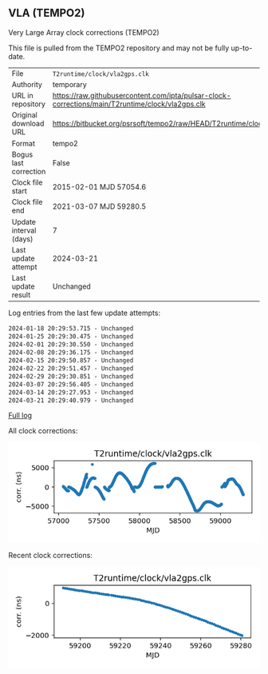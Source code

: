 
## VLA (TEMPO2)

Very Large Array clock corrections (TEMPO2)

This file is pulled from the TEMPO2 repository and may not be fully
up-to-date.

|     |     |
|:--- |:--- |
| File | `T2runtime/clock/vla2gps.clk` |
| Authority | temporary |
| URL in repository | <https://raw.githubusercontent.com/ipta/pulsar-clock-corrections/main/T2runtime/clock/vla2gps.clk> |
| Original download URL | <https://bitbucket.org/psrsoft/tempo2/raw/HEAD/T2runtime/clock/vla2gps.clk> |
| Format | tempo2 |
| Bogus last correction | False |
| Clock file start | 2015-02-01 MJD 57054.6 |
| Clock file end | 2021-03-07 MJD 59280.5 |
| Update interval (days) | 7 |
| Last update attempt | 2024-03-21 |
| Last update result | Unchanged |

Log entries from the last few update attempts:
```
2024-01-18 20:29:53.715 - Unchanged
2024-01-25 20:29:30.475 - Unchanged
2024-02-01 20:29:30.550 - Unchanged
2024-02-08 20:29:36.175 - Unchanged
2024-02-15 20:29:50.857 - Unchanged
2024-02-22 20:29:51.457 - Unchanged
2024-02-29 20:29:30.851 - Unchanged
2024-03-07 20:29:56.405 - Unchanged
2024-03-14 20:29:27.953 - Unchanged
2024-03-21 20:29:40.979 - Unchanged
```
[Full log](https://raw.githubusercontent.com/ipta/pulsar-clock-corrections/main/log/T2runtime/clock/vla2gps.clk.log)


All clock corrections:

![plot of all clock corrections](vla2gps.clk.png "All corrections")

Recent clock corrections:

![plot of recent clock corrections](vla2gps.clk.short.png "Recent corrections")

